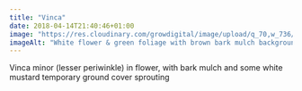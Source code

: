 ```yaml
---
title: "Vinca"
date: 2018-04-14T21:40:46+01:00
image: "https://res.cloudinary.com/growdigital/image/upload/q_70,w_736/v1544109531/vinca-39605023710.jpg"
imageAlt: "White flower & green foliage with brown bark mulch background"
---
```


Vinca minor (lesser periwinkle) in flower, with bark mulch and some white mustard temporary ground cover sprouting
